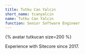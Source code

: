 ```yaml
---
title: Tutku Can Yalcin
short_name: tcanyalcin
name: Tutku Can Yalcin
function: Senior Software Engineer
---
```


{% avatar tutkucan size=200 %}

Experience with Sitecore since 2017.